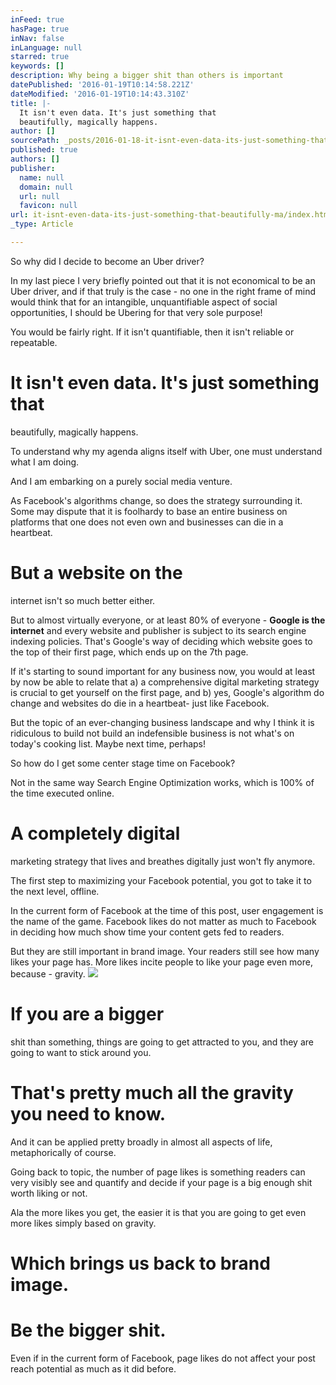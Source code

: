 ```yaml
---
inFeed: true
hasPage: true
inNav: false
inLanguage: null
starred: true
keywords: []
description: Why being a bigger shit than others is important
datePublished: '2016-01-19T10:14:58.221Z'
dateModified: '2016-01-19T10:14:43.310Z'
title: |-
  It isn't even data. It's just something that
  beautifully, magically happens.
author: []
sourcePath: _posts/2016-01-18-it-isnt-even-data-its-just-something-that-beautifully-ma.md
published: true
authors: []
publisher:
  name: null
  domain: null
  url: null
  favicon: null
url: it-isnt-even-data-its-just-something-that-beautifully-ma/index.html
_type: Article

---
```

So why did I decide
to become an Uber driver?

In my last piece I
very briefly pointed out that it is not economical to be an Uber driver, and if
that truly is the case - no one in the right frame of mind would think that for
an intangible, unquantifiable aspect of social opportunities, I should be Ubering
for that very sole purpose!

You would be fairly
right. If it isn't quantifiable, then it isn't reliable or repeatable. 

# It isn't even data. It's just something that
beautifully, magically happens.

To understand why my
agenda aligns itself with Uber, one must understand what I am doing.

And I am embarking
on a purely social media venture.

As Facebook's
algorithms change, so does the strategy surrounding it. Some may dispute that
it is foolhardy to base an entire business on platforms that one does not even
own and businesses can die in a heartbeat.

# But a website on the
internet isn't so much better either.

But to almost
virtually everyone, or at least 80% of everyone - **Google is the internet** and
every website and publisher is subject to its search engine indexing policies.
That's Google's way of deciding which website goes to the top of their first
page, which ends up on the 7th page.

If it's starting to
sound important for any business now, you would at least by now be able to
relate that a) a comprehensive digital marketing strategy is crucial to get
yourself on the first page, and b) yes, Google's algorithm do change and
websites do die in a heartbeat- just like Facebook.

But the topic of an
ever-changing business landscape and why I think it is ridiculous to build not
build an indefensible business is not what's on today's cooking list. Maybe
next time, perhaps!

So how do I get some
center stage time on Facebook?

Not in the same way
Search Engine Optimization works, which is 100% of the time executed online.

# A completely digital
marketing strategy that lives and breathes digitally just won't fly
anymore.

The first step to
maximizing your Facebook potential, you got to take it to the next level,
offline.

In the current form
of Facebook at the time of this post, user engagement is the name of the game.
Facebook likes do not matter as much to Facebook in deciding how much show time
your content gets fed to readers. 

But they are still
important in brand image. Your readers still see how many likes your page has.
More likes incite people to like your page even more, because - gravity.
![](https://the-grid-user-content.s3-us-west-2.amazonaws.com/4fed592e-9114-47e6-a3b4-477244e8a47d.PNG)

# If you are a bigger
shit than something, things are going to get attracted to you, and they are
going to want to stick around you. 

# That's pretty much all the gravity you need to know.

And it
can be applied pretty broadly in almost all aspects of life, metaphorically of
course. 

Going back to topic,
the number of page likes is something readers can very visibly see and quantify
and decide if your page is a big enough shit worth liking or not.

Ala the more likes
you get, the easier it is that you are going to get even more likes simply
based on gravity.

# Which brings us back to brand image. 

# Be the bigger shit.

Even if in the current form of Facebook, page likes do not affect your post reach potential as much as it did before.